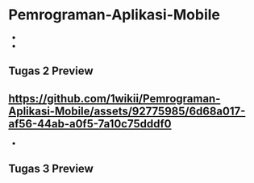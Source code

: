 # Pemrograman-Aplikasi-Mobile
-
-
## Tugas 2 Preview

https://github.com/1wikii/Pemrograman-Aplikasi-Mobile/assets/92775985/6d68a017-af56-44ab-a0f5-7a10c75dddf0
-
-
## Tugas 3 Preview

